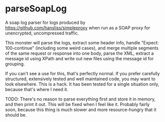 # parseSoapLog
A soap log parser for logs produced by https://github.com/hansliss/simpleproxy when run as a SOAP proxy for unencrypted, uncompressed traffic.

This monster will parse the logs, extract some header info, handle "Expect: 100-continue" (including some weird cases), and merge multiple
segments of the same request or response into one body, parse the XML, extract a message id using XPath and write out new files using the
message id for grouping.

If you can't see a use for this, that's perfectly normal.
If you prefer carefully structured, extensively tested and well maintained code, you may want to look elsewhere. This is a hack. It has been
tested for a single situation only, because that's where I need it.

TODO: There's no reason to parse everything first and store it in memory, and then print it out. This will be fixed when I feel like it.
Probably fairly soon, because this thing is much slower and more resource-hungry that it should be.
